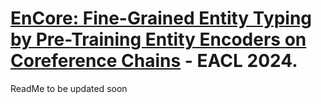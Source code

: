 # [EnCore: Fine-Grained Entity Typing by Pre-Training Entity Encoders on Coreference Chains](https://arxiv.org/abs/2305.12924) - EACL 2024.

ReadMe to be updated soon
 
